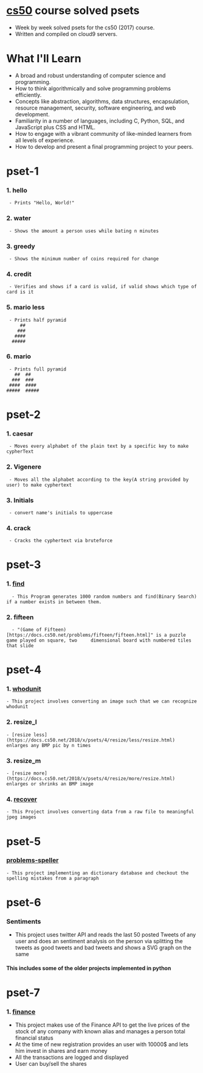 # [cs50](https://cs50.harvard.edu) course solved psets
* Week by week solved psets for the cs50 (2017) course.
* Written and compiled on cloud9 servers.
# What I'll Learn

- A broad and robust understanding of computer science and programming.
- How to think algorithmically and solve programming problems efficiently.
- Concepts like abstraction, algorithms, data structures, encapsulation, resource management, security, software engineering, and web development.
- Familiarity in a number of languages, including C, Python, SQL, and JavaScript plus CSS and HTML.
- How to engage with a vibrant community of like-minded learners from all levels of experience.
- How to develop and present a final programming project to your peers.
# pset-1
  ### 1. hello
     - Prints "Hello, World!"
  ### 2. water
     - Shows the amount a person uses while bating n minutes
  ### 3. greedy
     - Shows the minimum number of coins required for change
  ### 4. credit
     - Verifies and shows if a card is valid, if valid shows which type of card is it
  ### 5. mario less
     - Prints half pyramid 
         ##
        ###
       ####
      #####
  ### 6. mario
     - Prints full pyramid
       ##  ##
      ###  ###
     ####  ####
    #####  #####

# pset-2
  ### 1. caesar
     - Moves every alphabet of the plain text by a specific key to make cypherText
  ### 2. Vigenere
     - Moves all the alphabet according to the key(A string provided by user) to make cyphertext
  ### 3. Initials
     - convert name's initials to uppercase
  ### 4. crack
     - Cracks the cyphertext via bruteforce

# pset-3
  ### 1. [find](https://docs.cs50.net/problems/find/more/find.html)
      - This Program generates 1000 random numbers and find(Binary Search) if a number exists in between them.
  ### 2. fifteen
      - "(Game of Fifteen)[https://docs.cs50.net/problems/fifteen/fifteen.html]" is a puzzle game played on square, two     dimensional board with numbered tiles that slide

# pset-4
  ### 1. [whodunit](https://docs.cs50.net/problems/whodunit/whodunit.html)
    - This project involves converting an image such that we can recognize whodunit
  ### 2. resize_l
    - [resize less](https://docs.cs50.net/2018/x/psets/4/resize/less/resize.html) enlarges any BMP pic by n times
  ### 3. resize_m
    - [resize more](https://docs.cs50.net/2018/x/psets/4/resize/more/resize.html) enlarges or shrinks an BMP image
  ### 4. [recover](https://docs.cs50.net/2017/ap/problems/recover/recover.html)
    - This Project involves converting data from a raw file to meaningful jpeg images

# pset-5
  ### [problems-speller](https://docs.cs50.net/problems/speller/speller.html)
    - This project implementing an dictionary database and checkout the spelling mistakes from a paragraph

# pset-6
  ### Sentiments
  - This project uses twitter API and reads the last 50 posted Tweets of any user and does an sentiment analysis on the person via splitting the tweets as good tweets and bad tweets and shows a SVG graph on the same
 #### This includes some of the older projects implemented in python 

# pset-7
  ### 1. [finance](https://docs.cs50.net/2017/x/psets/7/pset7.html)
   - This project makes use of the Finance API to get the live prices of the stock of any company with known alias and manages a person total financial status
   - At the time of new registration provides an user with 10000$ and lets him invest in shares and earn money
   - All the transactions are logged and displayed
   - User can buy/sell the shares
